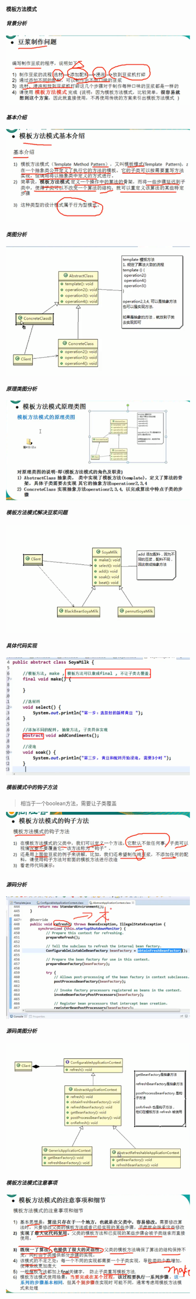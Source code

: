 #### 模板方法模式

##### 背景分析
![img.png](img.png)

##### 基本介绍
![img_1.png](img_1.png)

##### 类图分析
![img_2.png](img_2.png)

##### 原理类图分析
![img_3.png](img_3.png)

##### 模板方法模式解决豆浆问题
![img_4.png](img_4.png)

##### 具体代码实现
![img_5.png](img_5.png)

##### 模板模式中的钩子方法
> 相当于一个boolean方法，需要让子类覆盖
>
![img_6.png](img_6.png)

##### 源码分析
![img_7.png](img_7.png)

##### 源码类图分析
![img_8.png](img_8.png)

##### 模板方法模式注意事项
![img_9.png](img_9.png)

